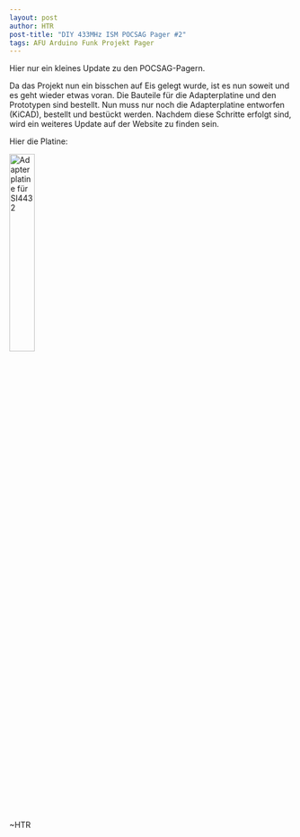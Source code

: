 ```yaml
---
layout: post
author: HTR
post-title: "DIY 433MHz ISM POCSAG Pager #2"
tags: AFU Arduino Funk Projekt Pager
---
```


Hier nur ein kleines Update zu den POCSAG-Pagern.

Da das Projekt nun ein bisschen auf Eis gelegt wurde, ist es nun soweit und es geht wieder etwas voran.
Die Bauteile für die Adapterplatine und den Prototypen sind bestellt.
Nun muss nur noch die Adapterplatine entworfen (KiCAD), bestellt und bestückt werden.
Nachdem diese Schritte erfolgt sind, wird ein weiteres Update auf der Website zu finden sein.

Hier die Platine:

<img src="{{ layout.post_assets | liquify }}/adapter.jpg" class="picture_center" style="width: 30%; height: auto;" alt="Adapterplatine für SI4432"/>

~HTR